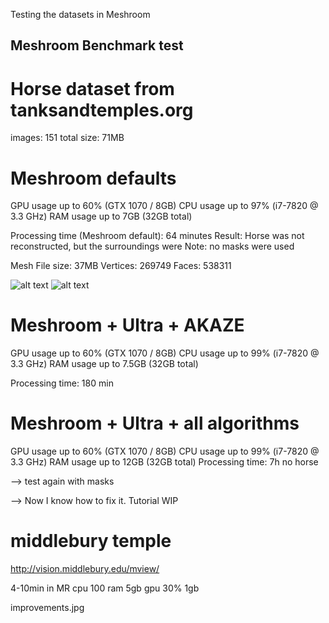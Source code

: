 Testing the datasets in Meshroom

## Meshroom Benchmark test ##

# Horse dataset from tanksandtemples.org
images: 151
total size: 71MB

# Meshroom defaults
GPU usage up to 60% (GTX 1070 / 8GB)
CPU usage up to 97% (i7-7820 @ 3.3 GHz)
RAM usage up to 7GB (32GB total)

Processing time (Meshroom default): 64 minutes
Result: Horse was not reconstructed, but the surroundings were
Note: no masks were used

Mesh
File size: 37MB
Vertices: 269749
Faces: 538311

![alt text](https://github.com/natowi/photogrammetry_datasets/blob/master/screenshots/horse1pt.JPG "Image 1")
![alt text](https://github.com/natowi/photogrammetry_datasets/blob/master/screenshots/horse1mesh.JPG "Image 1")

# Meshroom + Ultra + AKAZE
GPU usage up to 60% (GTX 1070 / 8GB)
CPU usage up to 99% (i7-7820 @ 3.3 GHz)
RAM usage up to 7.5GB (32GB total)

Processing time: 180 min

# Meshroom + Ultra + all algorithms
GPU usage up to 60% (GTX 1070 / 8GB)
CPU usage up to 99% (i7-7820 @ 3.3 GHz)
RAM usage up to 12GB (32GB total)
Processing time: 7h 
no horse

--> test again with masks

--> Now I know how to fix it. Tutorial WIP

# middlebury temple
http://vision.middlebury.edu/mview/

4-10min in MR
cpu 100
ram 5gb
gpu 30% 1gb

improvements.jpg


